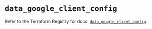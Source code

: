 # `data_google_client_config`

Refer to the Terraform Registry for docs: [`data_google_client_config`](https://registry.terraform.io/providers/hashicorp/google/6.32.0/docs/data-sources/client_config).

